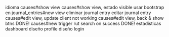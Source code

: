 idioma causes#show view
causes#show view, estado visible
usar bootstrap en journal_entries#new view
eliminar journal entry
editar journal entry
causes#edit view, update client not working
causes#edit view, back & show btns DONE!
causes#new trigger rut search on success DONE!
estadisticas dashboard
diseño profile
diseño login